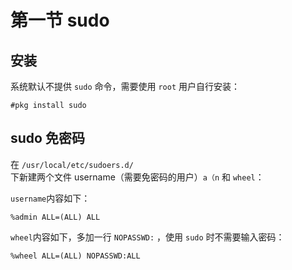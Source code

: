 # 第一节 sudo

## 安装

系统默认不提供 `sudo` 命令，需要使用 `root` 用户自行安装：

```
#pkg install sudo
```

## sudo 免密码



在 `/usr/local/etc/sudoers.d/` 下新建两个文件 username（需要免密码的用户）`a（n` 和 `wheel`：

`username`内容如下：

```
%admin ALL=(ALL) ALL
```

`wheel`内容如下，多加一行 `NOPASSWD:` ，使用 `sudo` 时不需要输入密码：

```
%wheel ALL=(ALL) NOPASSWD:ALL
```

